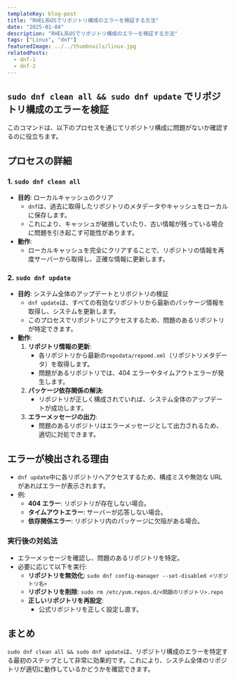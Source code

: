 ```yaml
---
templateKey: blog-post
title: "RHEL系OSでリポジトリ構成のエラーを検証する方法"
date: "2025-01-04"
description: "RHEL系OSでリポジトリ構成のエラーを検証する方法"
tags: ["Linux", "dnf"]
featuredImage: ../../thumbnails/linux.jpg
relatedPosts:
  - dnf-1
  - dnf-2
---
```


## **`sudo dnf clean all && sudo dnf update` でリポジトリ構成のエラーを検証**

このコマンドは、以下のプロセスを通じてリポジトリ構成に問題がないか確認するのに役立ちます。

## **プロセスの詳細**

### **1. `sudo dnf clean all`**

- **目的**: ローカルキャッシュのクリア
  - `dnf`は、過去に取得したリポジトリのメタデータやキャッシュをローカルに保存します。
  - これにより、キャッシュが破損していたり、古い情報が残っている場合に問題を引き起こす可能性があります。
- **動作**:
  - ローカルキャッシュを完全にクリアすることで、リポジトリの情報を再度サーバーから取得し、正確な情報に更新します。

### **2. `sudo dnf update`**

- **目的**: システム全体のアップデートとリポジトリの検証
  - `dnf update`は、すべての有効なリポジトリから最新のパッケージ情報を取得し、システムを更新します。
  - このプロセスでリポジトリにアクセスするため、問題のあるリポジトリが特定できます。
- **動作**:
  1. **リポジトリ情報の更新**:
     - 各リポジトリから最新の`repodata/repomd.xml`（リポジトリメタデータ）を取得します。
     - 問題があるリポジトリでは、404 エラーやタイムアウトエラーが発生します。
  2. **パッケージ依存関係の解決**:
     - リポジトリが正しく構成されていれば、システム全体のアップデートが成功します。
  3. **エラーメッセージの出力**:
     - 問題のあるリポジトリはエラーメッセージとして出力されるため、適切に対処できます。

## **エラーが検出される理由**

- `dnf update`中に各リポジトリへアクセスするため、構成ミスや無効な URL があればエラーが表示されます。
- 例:
  - **404 エラー**: リポジトリが存在しない場合。
  - **タイムアウトエラー**: サーバーが応答しない場合。
  - **依存関係エラー**: リポジトリ内のパッケージに欠陥がある場合。

### **実行後の対処法**

- エラーメッセージを確認し、問題のあるリポジトリを特定。
- 必要に応じて以下を実行:
  - **リポジトリを無効化**: `sudo dnf config-manager --set-disabled <リポジトリ名>`
  - **リポジトリを削除**: `sudo rm /etc/yum.repos.d/<問題のリポジトリ>.repo`
  - **正しいリポジトリを再設定**:
    - 公式リポジトリを正しく設定し直す。

## **まとめ**

`sudo dnf clean all && sudo dnf update`は、リポジトリ構成のエラーを特定する最初のステップとして非常に効果的です。これにより、システム全体のリポジトリが適切に動作しているかどうかを確認できます。
